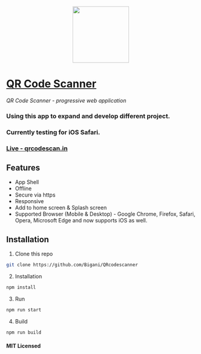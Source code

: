 ### <p align="center"><img width="150px" height="150px" src="https://raw.githubusercontent.com/code-kotis/qr-code-scanner/master/app/images/touch/android-chrome-192x192.png"></p>

# [QR Code Scanner](https://qrcodescan.in)

*QR Code Scanner - progressive web application*
### Using this app to expand and develop different project.
### Currently testing for iOS Safari.

### [Live - qrcodescan.in](https://qrcodescan.in) 

## Features

  - App Shell
  - Offline
  - Secure via https
  - Responsive
  - Add to home screen & Splash screen
  - Supported Browser (Mobile & Desktop) - Google Chrome, Firefox, Safari, Opera, Microsoft Edge and now supports iOS as well.

## Installation

1. Clone this repo

  ```bash
  git clone https://github.com/Bigani/QRcodescanner
  ```

2. Installation

  ```bash
  npm install
  ```

3. Run

  ```bash
  npm run start
  ```

4. Build

  ```bash
  npm run build
  ``` 

#### MIT Licensed
